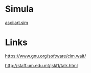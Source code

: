 # Simula

[asciiart.sim](https://tio.run/##XZHLbsIwEEXX9ldcIVUkJSBCgPJQK7X0seum6gc4xgRLkKDYSOHrU3ucVtBF5JkzxzOTxOjj@SDa9g7CSK1FbfFFCNHH5zc2@hjzXBW65KxW4gCRIE9gE0gXyXzNmS6tKlQNnaBJcHFE7kUtpHXMuMyqxmKvmjXnzB1YDdEbp5NsOps/LJbPL5vXt/ee83ZVjQtWjximExirTkhxLq0@wOXbCt0W5DXkZctbz@VXHpPCWw3uMR6Np7PFmmDu4SXARZZlRMmUgmIS6M0YMz7uo0@JH6w9SP@tN78Zy6x3hJsgMETuzhyD3@ah@4SKXSFMCivYEOsdotBgEBrEeMIUdq/Kqzn@a46MsqfKRDoON8PGvlAo6/9Dh8Pec0pUueXhoGJ1JjEyMf@DjumjKBQn2T9t@wM)

# Links

https://www.gnu.org/software/cim.wait/

http://staff.um.edu.mt/jskl1/talk.html
